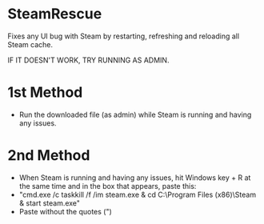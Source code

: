 # SteamRescue
Fixes any UI bug with Steam by restarting, refreshing and reloading all Steam cache.

IF IT DOESN'T WORK, TRY RUNNING AS ADMIN.

# 1st Method
- Run the downloaded file (as admin) while Steam is running and having any issues.

# 2nd Method
- When Steam is running and having any issues, hit Windows key + R at the same time and in the box that appears, paste this: 
- "cmd.exe /c taskkill /f /im steam.exe & cd C:\Program Files (x86)\Steam & start steam.exe"
- Paste without the quotes (")
